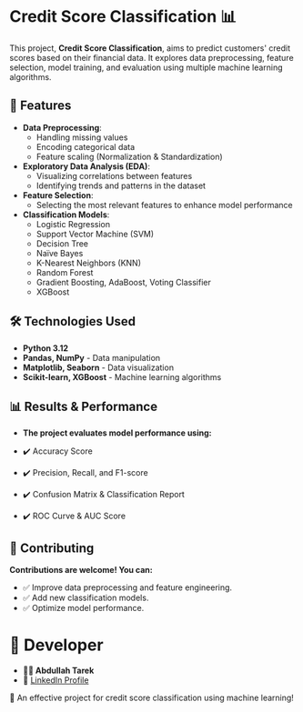 # Credit Score Classification 📊

This project, **Credit Score Classification**, aims to predict customers' credit scores based on their financial data. It explores data preprocessing, feature selection, model training, and evaluation using multiple machine learning algorithms.

## 🚀 Features
- **Data Preprocessing**:
  - Handling missing values
  - Encoding categorical data
  - Feature scaling (Normalization & Standardization)
- **Exploratory Data Analysis (EDA)**:
  - Visualizing correlations between features
  - Identifying trends and patterns in the dataset
- **Feature Selection**:
  - Selecting the most relevant features to enhance model performance
- **Classification Models**:
  - Logistic Regression
  - Support Vector Machine (SVM)
  - Decision Tree
  - Naïve Bayes
  - K-Nearest Neighbors (KNN)
  - Random Forest
  - Gradient Boosting, AdaBoost, Voting Classifier
  - XGBoost

## 🛠️ Technologies Used
- **Python 3.12**
- **Pandas, NumPy** - Data manipulation
- **Matplotlib, Seaborn** - Data visualization
- **Scikit-learn, XGBoost** - Machine learning algorithms


## 📊 Results & Performance
- **The project evaluates model performance using:**

- ✔️ Accuracy Score
- ✔️ Precision, Recall, and F1-score
- ✔️ Confusion Matrix & Classification Report
- ✔️ ROC Curve & AUC Score

## 🤝 Contributing
**Contributions are welcome! You can:**

- ✅ Improve data preprocessing and feature engineering.
- ✅ Add new classification models.
- ✅ Optimize model performance.

# 👤 Developer
- **👨‍💻 Abdullah Tarek**
- 🔗 [LinkedIn Profile](https://www.linkedin.com/in/abdalla-tarek-21a025263/)

🚀 An effective project for credit score classification using machine learning!
